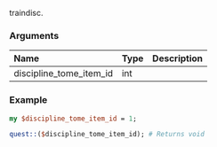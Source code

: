 traindisc.
### Arguments
**Name**|**Type**|**Description**
:---|:---|:---
discipline_tome_item_id|int|

### Example

```perl
my $discipline_tome_item_id = 1;

quest::($discipline_tome_item_id); # Returns void
```